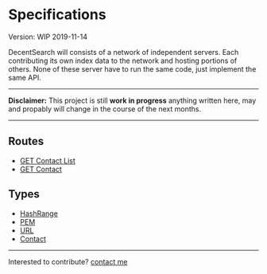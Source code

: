 # Specifications
Version: WIP 2019-11-14

DecentSearch will consists of a network of independent servers. Each contributing its own index data to the network and hosting portions of others. None of these server have to run the same code, just implement the same API.

----

**Disclaimer:** This project is still **work in progress** anything written here, may and propably will change in the course of the next months.

----

## Routes

- [GET Contact List](./routes/contact_list)
- [GET Contact](./routes/contact)

## Types

- [HashRange](./types/hashrange)
- [PEM](./types/pem)
- [URL](./types/url)
- [Contact](./types/contact)


---
Interested to contribute? [contact me](mailto:dustin@commit.international)

